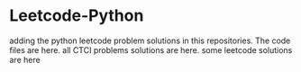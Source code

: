 # Leetcode-Python
adding the python leetcode problem solutions in this repositories. 
The code files are here.
all CTCI problems solutions are here.
some leetcode solutions are here














































































































































































































































































































































































































































































































































































































































































































































































































































































































































































































































































































































